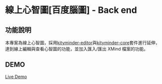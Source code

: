 # **線上心智圖[百度腦圖] - Back end**

## **功能說明**

本專案為線上心智圖，採用[kityminder-editor](https://github.com/fex-team/kityminder-editor)與[kityminder-core](https://github.com/fex-team/kityminder-core)套件進行延伸，達到線上編輯與查看心智圖的功能，並加入匯入/匯出 XMind 檔案的功能。

## **DEMO**

[Live Demo](https://littlebearcookie.github.io/fun-tree/)
